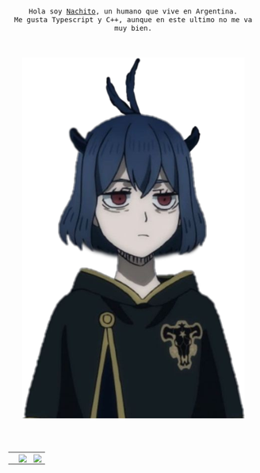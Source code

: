 <p align="center">
  <br>
  <samp>Hola soy <a href="https://github.com/asolden22">Nachito</a>, un humano que vive en Argentina.<br>Me gusta Typescript y C++, aunque en este ultimo no me va muy bien.</samp>
  <br>
  <br>
  <br>
  <br>
  <img src="https://github.com/asolden22/asolden22/blob/8313927660cac5dd12be6d780ba5cd3731ab9a69/333493211041201.png" alt="" srcset="">
  <br>
  <br>
  <br>
  <br>
<table>
   <tr>
      <td align="center">
        <br>
      </td>
      <td align="center" style="padding=0;width=50%;">
         <img
            align="center"
            style="padding=0;"
            src="https://github-readme-stats.vercel.app/api/?username=asolden22&show_icons=true&title_color=4F8CC9&text_color=9f9f9f&bg_color=00000000&hide_border=true&icon_color=4F8CC9&hide_title=true&count_private=true"
         />
      </td>
      <td align="center" style="padding=0;width=50%;">
         <img
            align="center"
            style="padding=0;"
            src="https://github-readme-stats.vercel.app/api/top-langs/?username=asolden22&layout=compact&show_icons=true&title_color=4F8CC9&text_color=9f9f9f&bg_color=00000000&hide_border=true&icon_color=00000000&count_private=true"
         />
      </td>
   </tr>
</table>

</p>
